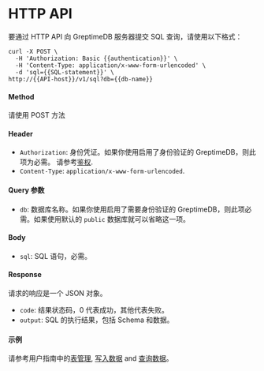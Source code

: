 # HTTP API

要通过 HTTP API 向 GreptimeDB 服务器提交 SQL 查询，请使用以下格式：

```shell
curl -X POST \
  -H 'Authorization: Basic {{authentication}}' \
  -H 'Content-Type: application/x-www-form-urlencoded' \
  -d 'sql={{SQL-statement}}' \
http://{{API-host}}/v1/sql?db={{db-name}}
```

#### Method

请使用 POST 方法

#### Header

* `Authorization`: 身份凭证。如果你使用启用了身份验证的 GreptimeDB，则此项为必需。 请参考[鉴权](/user-guide/clients/http-api.md#authentication).
* `Content-Type`: `application/x-www-form-urlencoded`.

#### Query 参数

* `db`: 数据库名称。如果你使用启用了需要身份验证的 GreptimeDB，则此项必需。如果使用默认的 `public` 数据库就可以省略这一项。

#### Body

* `sql`: SQL 语句，必需。

#### Response

请求的响应是一个 JSON 对象。

* `code`: 结果状态码，0 代表成功，其他代表失败。
* `output`: SQL 的执行结果，包括 Schema 和数据。

#### 示例

请参考用户指南中的[表管理](/user-guide/table-management.md#http-api), [写入数据](/user-guide/write-data/sql.md#http-api) and [查询数据](/user-guide/query-data/sql.md#http-api)。
